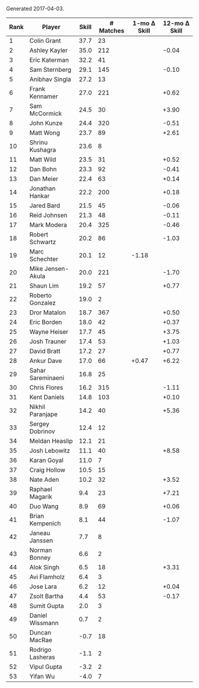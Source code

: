 Generated 2017-04-03.

| Rank | Player            | Skill | # Matches | 1-mo Δ Skill | 12-mo Δ Skill |
|------|-------------------|-------|-----------|--------------|---------------|
|    1 | Colin Grant       |  37.7 |        23 |              |               |
|    2 | Ashley Kayler     |  35.0 |       212 |              |         -0.04 |
|    3 | Eric Katerman     |  32.2 |        41 |              |               |
|    4 | Sam Sternberg     |  29.1 |       145 |              |         -0.10 |
|    5 | Anibhav Singla    |  27.2 |        13 |              |               |
|    6 | Frank Kennamer    |  27.0 |       221 |              |         +0.62 |
|    7 | Sam McCormick     |  24.5 |        30 |              |         +3.90 |
|    8 | John Kunze        |  24.4 |       320 |              |         -0.51 |
|    9 | Matt Wong         |  23.7 |        89 |              |         +2.61 |
|   10 | Shrinu Kushagra   |  23.6 |         8 |              |               |
|   11 | Matt Wild         |  23.5 |        31 |              |         +0.52 |
|   12 | Dan Bohn          |  23.3 |        92 |              |         -0.41 |
|   13 | Dan Meier         |  22.4 |        63 |              |         +0.14 |
|   14 | Jonathan Hankar   |  22.2 |       200 |              |         +0.18 |
|   15 | Jared Bard        |  21.5 |        45 |              |         -0.06 |
|   16 | Reid Johnsen      |  21.3 |        48 |              |         -0.11 |
|   17 | Mark Modera       |  20.4 |       325 |              |         -0.46 |
|   18 | Robert Schwartz   |  20.2 |        86 |              |         -1.03 |
|   19 | Marc Schechter    |  20.1 |        12 |        -1.18 |               |
|   20 | Mike Jensen-Akula |  20.0 |       221 |              |         -1.70 |
|   21 | Shaun Lim         |  19.2 |        57 |              |         +0.77 |
|   22 | Roberto Gonzalez  |  19.0 |         2 |              |               |
|   23 | Dror Matalon      |  18.7 |       367 |              |         +0.50 |
|   24 | Eric Borden       |  18.0 |        42 |              |         +0.37 |
|   25 | Wayne Heiser      |  17.7 |        45 |              |         +3.75 |
|   26 | Josh Trauner      |  17.4 |        53 |              |         +1.03 |
|   27 | David Bratt       |  17.2 |        27 |              |         +0.77 |
|   28 | Ankur Dave        |  17.0 |        66 |        +0.47 |         +6.22 |
|   29 | Sahar Sareminaeni |  16.8 |        25 |              |               |
|   30 | Chris Flores      |  16.2 |       315 |              |         -1.11 |
|   31 | Kent Daniels      |  14.8 |       103 |              |         +0.10 |
|   32 | Nikhil Paranjape  |  14.2 |        40 |              |         +5.36 |
|   33 | Sergey Dobrinov   |  12.4 |        12 |              |               |
|   34 | Meldan Heaslip    |  12.1 |        21 |              |               |
|   35 | Josh Lebowitz     |  11.1 |        40 |              |         +8.58 |
|   36 | Karan Goyal       |  11.0 |         7 |              |               |
|   37 | Craig Hollow      |  10.5 |        15 |              |               |
|   38 | Nate Aden         |  10.2 |        32 |              |         +3.52 |
|   39 | Raphael Magarik   |   9.4 |        23 |              |         +7.21 |
|   40 | Duo Wang          |   8.9 |        69 |              |         +0.06 |
|   41 | Brian Kempenich   |   8.1 |        44 |              |         -1.07 |
|   42 | Janeau Janssen    |   7.7 |         8 |              |               |
|   43 | Norman Bonney     |   6.6 |         2 |              |               |
|   44 | Alok Singh        |   6.5 |        18 |              |         +3.31 |
|   45 | Avi Flamholz      |   6.4 |         3 |              |               |
|   46 | Jose Lara         |   6.2 |        12 |              |         +0.04 |
|   47 | Zsolt Bartha      |   4.4 |        53 |              |         -0.17 |
|   48 | Sumit Gupta       |   2.0 |         3 |              |               |
|   49 | Daniel Wissmann   |   0.7 |         2 |              |               |
|   50 | Duncan MacRae     |  -0.7 |        18 |              |               |
|   51 | Rodrigo Lasheras  |  -1.1 |         2 |              |               |
|   52 | Vipul Gupta       |  -3.2 |         2 |              |               |
|   53 | Yifan Wu          |  -4.0 |         7 |              |               |